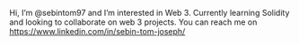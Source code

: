  Hi, I’m @sebintom97 and 
 I’m interested in Web 3. 
 Currently learning Solidity and 
 looking to collaborate on web 3 projects.
 You can reach me on https://www.linkedin.com/in/sebin-tom-joseph/

<!---
sebintom97/sebintom97 is a ✨ special ✨ repository because its `README.md` (this file) appears on your GitHub profile.
You can click the Preview link to take a look at your changes.
--->
